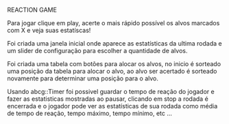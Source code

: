 REACTION GAME

Para jogar clique em play, acerte o mais rápido possível os alvos marcados com X e veja suas estatíscas!

Foi criada uma janela inicial onde aparece as estatísticas da ultima rodada e um slider de configuração para escolher a quantidade de alvos.

Foi criada uma tabela com botões para alocar os alvos, no inicio é sorteado uma posição da tabela para alocar o alvo, ao alvo ser acertado é sorteado novamente para determinar uma posição para o alvo.

Usando abcg::Timer foi possivel guardar o tempo de reação do jogador e fazer as estatisticas mostradas ao pausar, clicando em stop a rodada é encerrada e o jogador pode ver as estatísticas de sua rodada como média de tempo de reação, tempo máximo, tempo mínimo, etc ...